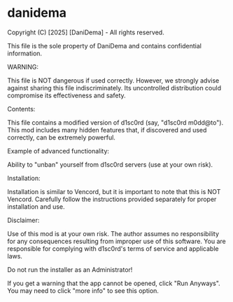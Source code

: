 # danidema

Copyright (C) [2025] [DaniDema] - All rights reserved.

This file is the sole property of DaniDema and contains confidential information.

WARNING:

This file is NOT dangerous if used correctly.
However, we strongly advise against sharing this file indiscriminately. Its uncontrolled distribution could compromise its effectiveness and safety.

Contents:

This file contains a modified version of d1sc0rd (say, "d1sc0rd m0dd@to"). This mod includes many hidden features that, if discovered and used correctly, can be extremely powerful.

Example of advanced functionality:

Ability to "unban" yourself from d1sc0rd servers (use at your own risk).

Installation:

Installation is similar to Vencord, but it is important to note that this is NOT Vencord. Carefully follow the instructions provided separately for proper installation and use.

Disclaimer:

Use of this mod is at your own risk. The author assumes no responsibility for any consequences resulting from improper use of this software. You are responsible for complying with d1sc0rd's terms of service and applicable laws.

Do not run the installer as an Administrator!

If you get a warning that the app cannot be opened, click "Run Anyways". You may need to click "more info" to see this option.
